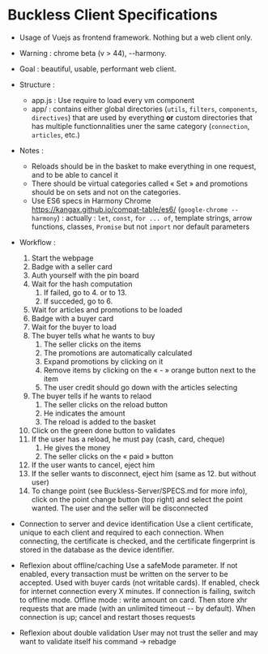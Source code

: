 # Buckless Client Specifications

* Usage of Vuejs as frontend framework. Nothing but a web client only.
* Warning : chrome beta (v > 44), --harmony.
* Goal : beautiful, usable, performant web client.
* Structure :
    - app.js  : Use require to load every vm component
    - app/    : contains either global directories (`utils`, `filters`, `components`, `directives`) that are used by everything **or** custom directories that has multiple functionnalities uner the same category (`connection`, `articles`, etc.)
* Notes :
    - Reloads should be in the basket to make everything in one request, and to be able to cancel it
    - There should be virtual categories called « Set » and promotions should be on sets and not on the categories.
    - Use ES6 specs in Harmony Chrome https://kangax.github.io/compat-table/es6/ (`google-chrome --harmony`) : actually : `let`, `const`, `for ... of`, template strings, arrow functions, classes, `Promise` but not `import` nor default parameters
* Workflow :
    1. Start the webpage
    2. Badge with a seller card
    3. Auth yourself with the pin board
    4. Wait for the hash computation
        1. If failed, go to 4. or to 13.
        2. If succeded, go to 6.
    5. Wait for articles and promotions to be loaded
    6. Badge with a buyer card
    7. Wait for the buyer to load
    8. The buyer tells what he wants to buy
        1. The seller clicks on the items
        2. The promotions are automatically calculated
        3. Expand promotions by clicking on it
        4. Remove items by clicking on the « - » orange button next to the item
        5. The user credit should go down with the articles selecting
    9. The buyer tells if he wants to relaod
        1. The seller clicks on the reload button
        2. He indicates the amount
        3. The reload is added to the basket
    10. Click on the green done button to validates
    11. If the user has a reload, he must pay (cash, card, cheque)
        1. He gives the money
        2. The seller clicks on the « paid » button
    12. If the user wants to cancel, eject him
    13. If the seller wants to disconnect, eject him (same as 12. but without user)
    14. To change point (see Buckless-Server/SPECS.md for more info), click on the point change button (top right) and select the point wanted. The user and the seller will be disconnected

* Connection to server and device identification
Use a client certificate, unique to each client and required to each connection.
When connecting, the certificate is checked, and the certificate fingerprint is stored in the database as the device
identifier.

* Reflexion about offline/caching
Use a safeMode parameter. If not enabled, every transaction must be written on the server to be accepted. Used with buyer
cards (not writable cards). If enabled, check for internet connection every X minutes. If connection is failing, switch
to offline mode. Offline mode : write amount on card. Then store xhr requests that are made (with an unlimited timeout -- by default). When connection is up; cancel and restart thoses requests

* Reflexion about double validation
User may not trust the seller and may want to validate itself his command -> rebadge
